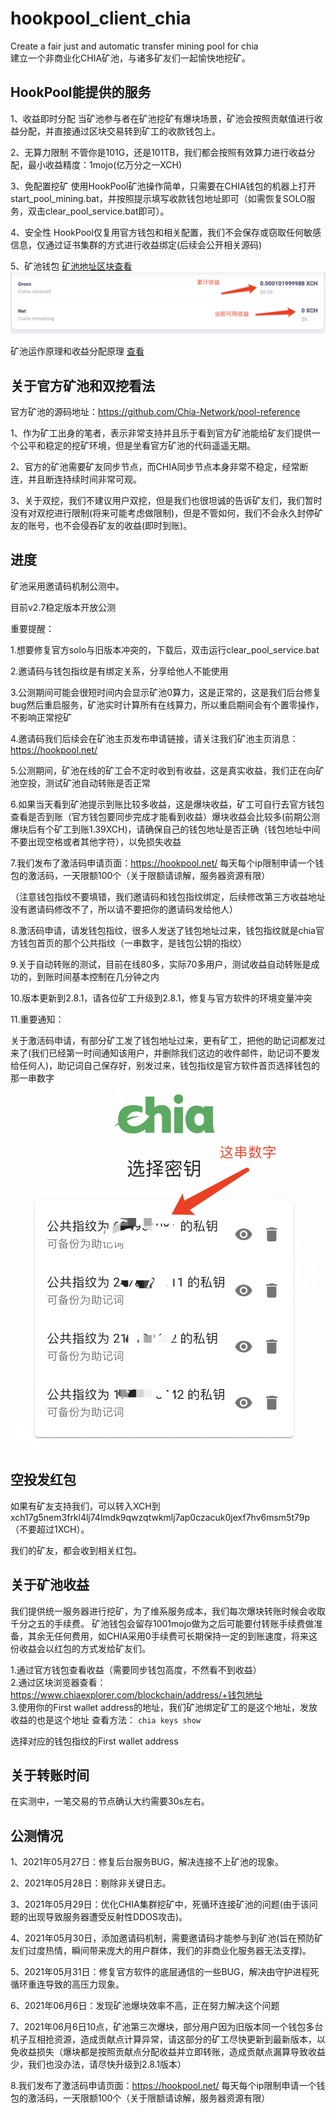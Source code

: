 # hookpool_client_chia
Create a fair just and automatic transfer mining pool for chia  
建立一个非商业化CHIA矿池，与诸多矿友们一起愉快地挖矿。

## HookPool能提供的服务
1、收益即时分配
   当矿池参与者在矿池挖矿有爆块场景，矿池会按照贡献值进行收益分配，并直接通过区块交易转到矿工的收款钱包上。

2、无算力限制
   不管你是101G，还是101TB，我们都会按照有效算力进行收益分配，最小收益精度：1mojo(亿万分之一XCH)

3、免配置挖矿
   使用HookPool矿池操作简单，只需要在CHIA钱包的机器上打开start_pool_mining.bat，并按照提示填写收款钱包地址即可（如需恢复SOLO服务，双击clear_pool_service.bat即可）。
    
4、安全性
   HookPool仅复用官方钱包和相关配置，我们不会保存或窃取任何敏感信息，仅通过证书集群的方式进行收益绑定(后续会公开相关源码)

5、矿池钱包
  [矿池地址区块查看](https://www.chiaexplorer.com/blockchain/address/xch17g5nem3frkl4lj74lmdk9qwzqtwkmlj7ap0czacuk0jexf7hv6msm5t79p)  
  ![avatar](pool_xch.png)

矿池运作原理和收益分配原理 [查看](https://github.com/allenlinkme/hookpool_client_chia/blob/master/pool_detail/pool.md)  

## 关于官方矿池和双挖看法
官方矿池的源码地址：https://github.com/Chia-Network/pool-reference  

1、作为矿工出身的笔者，表示非常支持并且乐于看到官方矿池能给矿友们提供一个公平和稳定的挖矿环境，但是坐看官方矿池的代码遥遥无期。

2、官方的矿池需要矿友同步节点，而CHIA同步节点本身非常不稳定，经常断连，并且断连持续时间非常可观。

3、关于双挖，我们不建议用户双挖，但是我们也很坦诚的告诉矿友们，我们暂时没有对双挖进行限制(将来可能考虑做限制)，但是不管如何，我们不会永久封停矿友的账号，也不会侵吞矿友的收益(即时到账)。

## 进度
矿池采用邀请码机制公测中。

目前v2.7稳定版本开放公测

重要提醒：

1.想要修复官方solo与旧版本冲突的，下载后，双击运行clear_pool_service.bat

2.邀请码与钱包指纹是有绑定关系，分享给他人不能使用

3.公测期间可能会很短时间内会显示矿池0算力，这是正常的，这是我们后台修复bug然后重启服务，矿池实时计算所有在线算力，所以重启期间会有个置零操作，不影响正常挖矿

4.邀请码我们后续会在矿池主页发布申请链接，请关注我们矿池主页消息：https://hookpool.net/

5.公测期间，矿池在线的矿工会不定时收到有收益，这是真实收益，我们正在向矿池空投，测试矿池自动转账是否正常

6.如果当天看到矿池提示到账比较多收益，这是爆块收益，矿工可自行去官方钱包查看是否到账（官方钱包要同步完成才能看到收益）爆块收益会比较多(前期公测爆块后有个矿工到账1.39XCH)，请确保自己的钱包地址是否正确（钱包地址中间不要出现空格或者其他字符），以免损失收益

7.我们发布了激活码申请页面：https://hookpool.net/  每天每个ip限制申请一个钱包的激活码，一天限额100个（关于限额请谅解，服务器资源有限）

（注意钱包指纹不要填错，我们邀请码和钱包指纹绑定，后续修改第三方收益地址没有邀请码修改不了，所以请不要把你的邀请码发给他人）

8.激活码申请，请发钱包指纹，很多人发送了钱包地址过来，钱包指纹就是chia官方钱包首页的那个公共指纹（一串数字，是钱包公钥的指纹）

9.关于自动转账的测试，目前在线80多，实际70多用户，测试收益自动转账是成功的，到账时间基本控制在几分钟之内

10.版本更新到2.8.1，请各位矿工升级到2.8.1，修复与官方软件的环境变量冲突

11.重要通知：

关于激活码申请，有部分矿工发了钱包地址过来，更有矿工，把他的助记词都发过来了(我们已经第一时间通知该用户，并删除我们这边的收件邮件，助记词不要发给任何人)，助记词自己保存好，别发过来，钱包指纹是官方软件首页选择钱包的那一串数字
![avatar](tips.png)


## 空投发红包
如果有矿友支持我们，可以转入XCH到xch17g5nem3frkl4lj74lmdk9qwzqtwkmlj7ap0czacuk0jexf7hv6msm5t79p （不要超过1XCH）。

我们的矿友，都会收到相关红包。

## 关于矿池收益
我们提供统一服务器进行挖矿，为了维系服务成本，我们每次爆块转账时候会收取千分之五的手续费。
矿池钱包会留存1001mojo做为之后可能要付转账手续费做准备，其余无任何费用，如CHIA采用0手续费可长期保持一定的到账速度，将来这份收益会以红包的方式发给矿友们。

1.通过官方钱包查看收益（需要同步钱包高度，不然看不到收益）  
2.通过区块浏览器查看：https://www.chiaexplorer.com/blockchain/address/+钱包地址  
3.使用你的First wallet address的地址，我们矿池绑定矿工的是这个地址，发放收益的也是这个地址
 查看方法：
 `chia keys show`

选择对应的钱包指纹的First wallet address

## 关于转账时间
在实测中，一笔交易的节点确认大约需要30s左右。

## 公测情况
1、2021年05月27日：修复后台服务BUG，解决连接不上矿池的现象。

2、2021年05月28日：剔除非关键日志。

3、2021年05月29日：优化CHIA集群挖矿中，死循环连接矿池的问题(由于该问题的出现导致服务器遭受反射性DDOS攻击)。

4、2021年05月30日，添加邀请码机制，需要邀请码才能参与到矿池(旨在预防矿友们过度热情，瞬间带来庞大的用户群体，我们的非商业化服务器无法支撑)。

5、2021年05月31日：修复官方软件的底层通信的一些BUG，解决由守护进程死循环重连导致的高压力现象。

6、2021年06月6日：发现矿池爆块效率不高，正在努力解决这个问题

7、2021年06月6日10点，矿池第三次爆块，部分用户因为旧版本同一个钱包多台机子互相抢资源，造成贡献点计算异常，请这部分的矿工尽快更新到最新版本，以免收益损失（爆块都是按照贡献点分配收益并立即转账，造成贡献点漏算导致收益少，我们也没办法，请尽快升级到2.8.1版本）

8.我们发布了激活码申请页面：https://hookpool.net/  每天每个ip限制申请一个钱包的激活码，一天限额100个（关于限额请谅解，服务器资源有限）